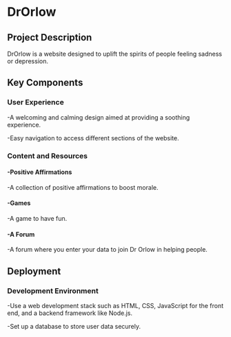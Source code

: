 # DrOrlow
## Project Description
DrOrlow is a website designed to uplift the spirits of people feeling sadness or depression.

## Key Components
### User Experience

-A welcoming and calming design aimed at providing a soothing experience.

-Easy navigation to access different sections of the website.
### Content and Resources

#### -Positive Affirmations
-A collection of positive affirmations to boost morale.
#### -Games
-A game to have fun.
#### -A Forum
-A forum where you enter your data to join Dr Orlow in helping people.

## Deployment
### Development Environment

-Use a web development stack such as HTML, CSS, JavaScript for the front end, and a backend framework like Node.js.

-Set up a database to store user data securely.
